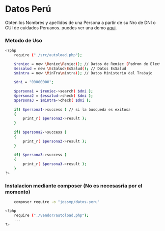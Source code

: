 # Datos Perú

Obten los Nombres y apellidos de una Persona a partir de su Nro de DNI o CUI de cuidados Peruanos. puedes ver una demo [aqui].

### Metodo de Uso
```sh
<?php
    require ("./src/autoload.php");

    $reniec = new \Reniec\Reniec(); // Datos de Reniec (Padron de Electores)
    $essalud = new \EsSalud\EsSalud(); // Datos EsSalud
	$mintra = new \MinTra\mintra(); // Datos Ministerio del Trabajo
	
	$dni = "00000000";
	
    $persona1 = $reniec->search( $dni );
    $persona2 = $essalud->check( $dni );
    $persona3 = $mintra->check( $dni );
    
    if( $persona1->success ) // si la busqueda es exitosa
	{
		print_r( $persona2->result );
	}
	
	if( $persona2->success )
	{
		print_r( $persona2->result );
	}
	
	if( $persona3->success )
	{
		print_r( $persona3->result );
	}
?>
```

### Instalacion mediante composer (No es necesasria por el momento)
```sh
	composer require -o "jossmp/datos-peru"
```

```sh
<?php
    require ("./vendor/autoload.php");
    ...
?>
```

[aqui]: <https://demos.geekdev.ml/>
[PayPal]: <https://www.paypal.me/JossMP>

